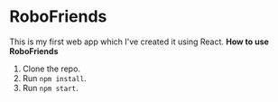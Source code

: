# RoboFriends
This is my first web app which I've created it using React.
**How to use RoboFriends**
1. Clone the repo.
2. Run `npm install`.
3. Run `npm start`.
